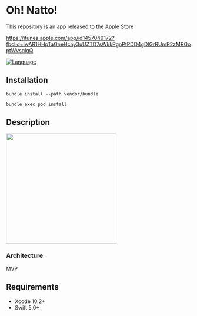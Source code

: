 # Oh! Natto!

This repository is an app released to the Apple Store

[https://itunes.apple.com/app/id1457049172?fbclid=IwAR1HHpTaGneHcny3uUZTD7sWkkPgnPtPDD4gDlGrRUmR2zMRGoptWvsqlqQ
](https://itunes.apple.com/app/id1457049172?fbclid=IwAR1HHpTaGneHcny3uUZTD7sWkkPgnPtPDD4gDlGrRUmR2zMRGoptWvsqlqQ
)

[![Language](https://img.shields.io/badge/language-Swift%205.0-orange.svg)](https://swift.org)

## Installation

```
bundle install --path vendor/bundle
```

```
bundle exec pod install
```

## Description

<img src="https://user-images.githubusercontent.com/42649032/56936545-e53c9380-6b32-11e9-9a1c-22eed7a879b7.gif" width="300">

### Architecture
MVP



## Requirements

- Xcode 10.2+
- Swift 5.0+

